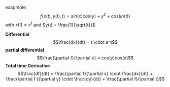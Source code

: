 exapmple:$$f(x(t), y(t), t) = sin(x) cos(y) + y^2 + cos(ln(t))$$
	with $x(t) = e^t$ and $y(t) = \frac{1}{\sqrt{t}}$ 

**Differential** $$\frac{dx}{dt} = t \cdot e^t$$
**partial differential**$$\frac{\partial f}{\partial x} = cos(y)cos(x)$$
**Total time Derivative** $$\frac{df}{dt} = \frac{\partial f}{\partial x} \cdot \frac{dx}{dt} + \frac{\partial f }{\partial y} \cdot \frac{dy}{dt} + \frac{\partial f}{\partial t}$$
